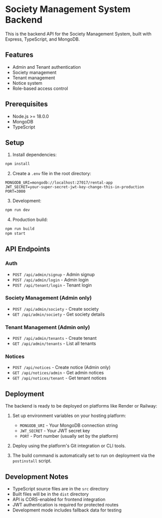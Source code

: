 # Society Management System Backend

This is the backend API for the Society Management System, built with Express, TypeScript, and MongoDB.

## Features

- Admin and Tenant authentication
- Society management
- Tenant management
- Notice system
- Role-based access control

## Prerequisites

- Node.js >= 18.0.0
- MongoDB
- TypeScript

## Setup

1. Install dependencies:
```bash
npm install
```

2. Create a `.env` file in the root directory:
```env
MONGODB_URI=mongodb://localhost:27017/rental-app
JWT_SECRET=your-super-secret-jwt-key-change-this-in-production
PORT=3000
```

3. Development:
```bash
npm run dev
```

4. Production build:
```bash
npm run build
npm start
```

## API Endpoints

### Auth
- `POST /api/admin/signup` - Admin signup
- `POST /api/admin/login` - Admin login
- `POST /api/tenant/login` - Tenant login

### Society Management (Admin only)
- `POST /api/admin/society` - Create society
- `GET /api/admin/society` - Get society details

### Tenant Management (Admin only)
- `POST /api/admin/tenants` - Create tenant
- `GET /api/admin/tenants` - List all tenants

### Notices
- `POST /api/notices` - Create notice (Admin only)
- `GET /api/notices/admin` - Get admin notices
- `GET /api/notices/tenant` - Get tenant notices

## Deployment

The backend is ready to be deployed on platforms like Render or Railway:

1. Set up environment variables on your hosting platform:
   - `MONGODB_URI` - Your MongoDB connection string
   - `JWT_SECRET` - Your JWT secret key
   - `PORT` - Port number (usually set by the platform)

2. Deploy using the platform's Git integration or CLI tools.

3. The build command is automatically set to run on deployment via the `postinstall` script.

## Development Notes

- TypeScript source files are in the `src` directory
- Built files will be in the `dist` directory
- API is CORS-enabled for frontend integration
- JWT authentication is required for protected routes
- Development mode includes fallback data for testing 